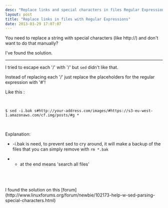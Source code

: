 ```yaml
---
desc: "Replace links and special characters in files Regular Expressions and sed"
layout: post
title: "Replace links in files with Regular Expressions"
date: 2013-03-29 17:07:07
---
```



You need to replace a string with special characters (like http://) and don't want to do that manually?

I've found the solution.

________________

I tried to escape each '/' with '\/' but ``` sed ``` didn't like that.

Instead of replacing each '/' just replace the placeholders for the regular expression with '#'!

Like this :

<br>

```
$ sed -i.bak s#http://your-address.com/images/#https://s3-eu-west-1.amazonaws.com/cf.img/posts/#g *
```

<br>

Explanation:

- -i.bak is need, to prevent sed to cry around, it will make a backup of the files that you can simply remove with ``` rm *.bak ```

- * at the end means 'search all files'

<br>
<br>
<br>
I found the solution on this [forum](http://www.linuxforums.org/forum/newbie/102173-help-w-sed-parsing-special-characters.html)
